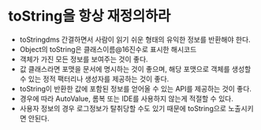 # toString을 항상 재정의하라

- toStringdms 간결하면서 사람이 읽기 쉬운 형태의 유익한 정보를 반환해야 한다.
- Object의 toString은 클래스이름@16진수로 표시한 해시코드
- 객체가 가진 모든 정보를 보여주는 것이 좋다.
- 값 클래스라면 포맷을 문서에 명시하는 것이 좋으며, 해당 포맷으로 객체를 생성할 수 있는 정적 팩터리나 생성자를 제공하는 것이 좋다.
- toString이 반환한 값에 포함된 정보를 얻어올 수 있는 API를 제공하는 것이 좋다.
- 경우에 따라 AutoValue, 롬복 또는 IDE를 사용하지 않는게 적절할 수 있다.
- 사용자 정보의 경우 로그정보가 탈취당할 수도 있기 때문에 toString으로 노출시키면 안된다.
